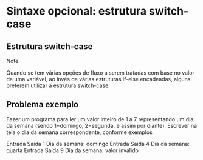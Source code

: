 # Sintaxe opcional: estrutura switch-case
## Estrutura switch-case
> [!NOTE]
> Quando se tem várias opções de fluxo a serem tratadas com base no
>valor de uma variável, ao invés de várias estruturas if-else encadeadas,
>alguns preferem utilizar a estrutura switch-case.


## Problema exemplo


Fazer um programa para ler um valor inteiro de 1 a 7 representando um
dia da semana (sendo 1=domingo, 2=segunda, e assim por diante).
Escrever na tela o dia da semana correspondente, conforme exemplos

Entrada Saída
1 Dia da semana: domingo
Entrada Saída
4 Dia da semana: quarta
Entrada Saída
9 Dia da semana: valor inválido

